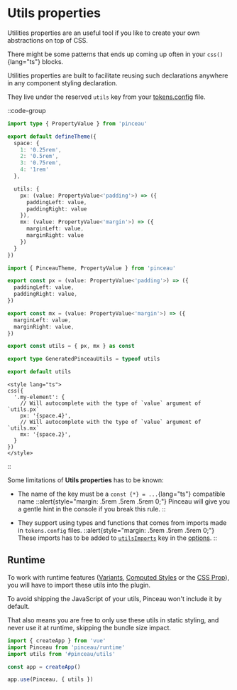 # Utils properties

Utilities properties are an useful tool if you like to create your own abstractions on top of CSS.

There might be some patterns that ends up coming up often in your `css()`{lang="ts"} blocks.

Utilities properties are built to facilitate reusing such declarations anywhere in any component styling declaration.

They live under the reserved `utils` key from your [tokens.config](/configuration/tokens-config) file.

::code-group

```ts [tokens.config.ts]
import type { PropertyValue } from 'pinceau'

export default defineTheme({
  space: {
    1: '0.25rem',
    2: '0.5rem',
    3: '0.75rem',
    4: '1rem'
  },

  utils: {
    px: (value: PropertyValue<'padding'>) => ({ 
      paddingLeft: value,
      paddingRight: value 
    }),
    mx: (value: PropertyValue<'margin'>) => ({ 
      marginLeft: value,
      marginRight: value 
    })
  }
})
```

```ts [#pinceau/utils]
import { PinceauTheme, PropertyValue } from 'pinceau'

export const px = (value: PropertyValue<'padding'>) => ({
  paddingLeft: value,
  paddingRight: value,
})

export const mx = (value: PropertyValue<'margin'>) => ({
  marginLeft: value,
  marginRight: value,
})

export const utils = { px, mx } as const

export type GeneratedPinceauUtils = typeof utils

export default utils
```

```vue [Your Vue component]
<style lang="ts">
css({
  '.my-element': {
    // Will autocomplete with the type of `value` argument of `utils.px`
    px: '{space.4}',
    // Will autocomplete with the type of `value` argument of `utils.mx`
    mx: '{space.2}',
  }
})
</style>
```

::

Some limitations of **Utils properties** has to be known:

- The name of the key must be a `const {*} = ...`{lang="ts"} compatible name
  ::alert{style="margin: .5rem .5rem .5rem 0;"}
  Pinceau will give you a gentle hint in the console if you break this rule.
  ::

- They support using types and functions that comes from imports made in `tokens.config` files.
  ::alert{style="margin: .5rem .5rem .5rem 0;"}
  These imports has to be added to [`utilsImports`](/advanced/plugin-options#utilsimports) key in the [options](/advanced/plugin-options).
  ::

## Runtime

To work with runtime features ([Variants](/styling/variants), [Computed Styles](/styling/computed-styles) or the [CSS Prop](/styling/css-prop)), you will have to import these utils into the plugin.

To avoid shipping the JavaScript of your utils, Pinceau won't include it by default.

That also means you are free to only use these utils in static styling, and never use it at runtime, skipping the bundle size impact.

```ts
import { createApp } from 'vue'
import Pinceau from 'pinceau/runtime'
import utils from '#pinceau/utils'

const app = createApp()

app.use(Pinceau, { utils })
```
